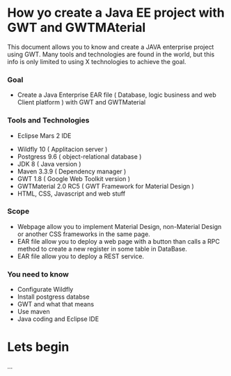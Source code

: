 # How yo create a Java EE project with GWT and GWTMAterial

This document allows you to know and create a JAVA enterprise project using GWT. Many tools and technologies are found in the world, but this info is only limited to using X technologies to achieve the goal.

### Goal

* Create a Java Enterprise EAR file ( Database, logic business and web Client platform ) with GWT and GWTMaterial

### Tools and Technologies

+ Eclipse Mars 2 IDE
* Wildfly 10 ( Applitacion server )
* Postgress 9.6 (  object-relational database )
* JDK 8 ( Java version )
* Maven 3.3.9 ( Dependency manager )
* GWT 1.8 ( Google Web Toolkit version )
* GWTMaterial 2.0 RC5 ( GWT Framework for Material Design )
* HTML, CSS, Javascript and web stuff

### Scope
* Webpage allow you to implement Material Design, non-Material Design or another CSS frameworks in the same page.
* EAR file allow you to deploy a web page with a button than calls a RPC method to create a new register in some table in DataBase.
* EAR file allow you to deploy a REST service.

### You need to know
* Configurate Wildfly
* Install postgress databse
* GWT and what that means
* Use maven
* Java coding and Eclipse IDE

# Lets begin

...
